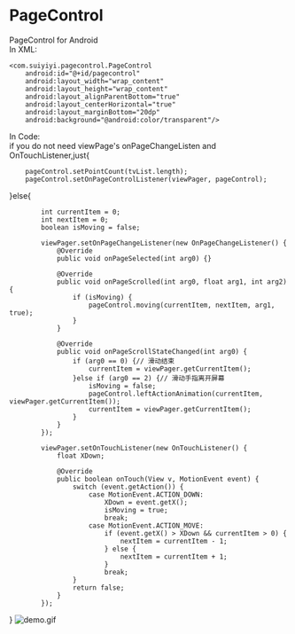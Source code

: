 # PageControl  
PageControl for Android  
In XML:  

	<com.suiyiyi.pagecontrol.PageControl  
		android:id="@+id/pagecontrol"  
		android:layout_width="wrap_content"  
		android:layout_height="wrap_content"  
		android:layout_alignParentBottom="true"  
		android:layout_centerHorizontal="true"  
		android:layout_marginBottom="20dp"  
		android:background="@android:color/transparent"/>
        
In Code:  
      if you do not need viewPage's onPageChangeListen and OnTouchListener,just{
      
		pageControl.setPointCount(tvList.length);
		pageControl.setOnPageControlListener(viewPager, pageControl);
}else{
      		
      		int currentItem = 0;
	        int nextItem = 0;
	        boolean isMoving = false;
	        
		    viewPager.setOnPageChangeListener(new OnPageChangeListener() {
			    @Override
			    public void onPageSelected(int arg0) {}

			    @Override
			    public void onPageScrolled(int arg0, float arg1, int arg2) {
				    if (isMoving) {
					    pageControl.moving(currentItem, nextItem, arg1, true);
				    }
			    }

			    @Override
			    public void onPageScrollStateChanged(int arg0) {
				    if (arg0 == 0) {// 滑动结束
					    currentItem = viewPager.getCurrentItem();
				    }else if (arg0 == 2) {// 滑动手指离开屏幕
					    isMoving = false;
					    pageControl.leftActionAnimation(currentItem, viewPager.getCurrentItem());
					    currentItem = viewPager.getCurrentItem();
				    }
			    }
		    });

		    viewPager.setOnTouchListener(new OnTouchListener() {
			    float XDown;

			    @Override
			    public boolean onTouch(View v, MotionEvent event) {
				    switch (event.getAction()) {
				        case MotionEvent.ACTION_DOWN:
					        XDown = event.getX();
					        isMoving = true;
					        break;
				        case MotionEvent.ACTION_MOVE:
					        if (event.getX() > XDown && currentItem > 0) {
						        nextItem = currentItem - 1;
					        } else {
						        nextItem = currentItem + 1;
					        }
					        break;
				    }
				    return false;
			    }
		    });
      
}
<img src="/JianhuaXu/PageControl/blob/master/demo.gif?raw=true" alt="demo.gif">
